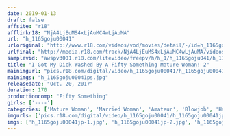 ```yaml
---
date: 2019-01-13
draft: false
affsite: "r18"
afflinkr18: "NjA4LjEuMS4xLjAuMC4wLjAuMA"
url: "h_1165goju00041"
urloriginal: "http://www.r18.com/videos/vod/movies/detail/-/id=h_1165goju00041"
urlfinal: "http://media.r18.com/track/NjA4LjEuMS4xLjAuMC4wLjAuMA/videos/vod/movies/detail/-/id=h_1165goju00041"
samplevid: "awspv3001.r18.com/litevideo/freepv/h/h_1/h_1165goju041/h_1165goju041_dmb_w.mp4"
title: "I Got My Dick Washed By A Fifty Something Mature Woman! 2"
mainimgurl: "pics.r18.com/digital/video/h_1165goju00041/h_1165goju00041ps.jpg"
mainimgs: "h_1165goju00041ps.jpg"
releasedate: "Oct. 20, 2017"
duration: 170
productioncomp: "Fifty Something"
girls: ['----']
categories: ['Mature Woman', 'Married Woman', 'Amateur', 'Blowjob', 'Handjob', 'Hi-Def']
imgurls: ['pics.r18.com/digital/video/h_1165goju00041/h_1165goju00041jp-1.jpg', 'pics.r18.com/digital/video/h_1165goju00041/h_1165goju00041jp-2.jpg', 'pics.r18.com/digital/video/h_1165goju00041/h_1165goju00041jp-3.jpg', 'pics.r18.com/digital/video/h_1165goju00041/h_1165goju00041jp-4.jpg', 'pics.r18.com/digital/video/h_1165goju00041/h_1165goju00041jp-5.jpg', 'pics.r18.com/digital/video/h_1165goju00041/h_1165goju00041jp-6.jpg', 'pics.r18.com/digital/video/h_1165goju00041/h_1165goju00041jp-7.jpg', 'pics.r18.com/digital/video/h_1165goju00041/h_1165goju00041jp-8.jpg', 'pics.r18.com/digital/video/h_1165goju00041/h_1165goju00041jp-9.jpg', 'pics.r18.com/digital/video/h_1165goju00041/h_1165goju00041jp-10.jpg', 'pics.r18.com/digital/video/h_1165goju00041/h_1165goju00041jp-11.jpg', 'pics.r18.com/digital/video/h_1165goju00041/h_1165goju00041jp-12.jpg', 'pics.r18.com/digital/video/h_1165goju00041/h_1165goju00041jp-13.jpg', 'pics.r18.com/digital/video/h_1165goju00041/h_1165goju00041jp-14.jpg', 'pics.r18.com/digital/video/h_1165goju00041/h_1165goju00041jp-15.jpg', 'pics.r18.com/digital/video/h_1165goju00041/h_1165goju00041jp-16.jpg', 'pics.r18.com/digital/video/h_1165goju00041/h_1165goju00041jp-17.jpg', 'pics.r18.com/digital/video/h_1165goju00041/h_1165goju00041jp-18.jpg', 'pics.r18.com/digital/video/h_1165goju00041/h_1165goju00041jp-19.jpg', 'pics.r18.com/digital/video/h_1165goju00041/h_1165goju00041jp-20.jpg']
imgs: ['h_1165goju00041jp-1.jpg', 'h_1165goju00041jp-2.jpg', 'h_1165goju00041jp-3.jpg', 'h_1165goju00041jp-4.jpg', 'h_1165goju00041jp-5.jpg', 'h_1165goju00041jp-6.jpg', 'h_1165goju00041jp-7.jpg', 'h_1165goju00041jp-8.jpg', 'h_1165goju00041jp-9.jpg', 'h_1165goju00041jp-10.jpg', 'h_1165goju00041jp-11.jpg', 'h_1165goju00041jp-12.jpg', 'h_1165goju00041jp-13.jpg', 'h_1165goju00041jp-14.jpg', 'h_1165goju00041jp-15.jpg', 'h_1165goju00041jp-16.jpg', 'h_1165goju00041jp-17.jpg', 'h_1165goju00041jp-18.jpg', 'h_1165goju00041jp-19.jpg', 'h_1165goju00041jp-20.jpg']
---
```

